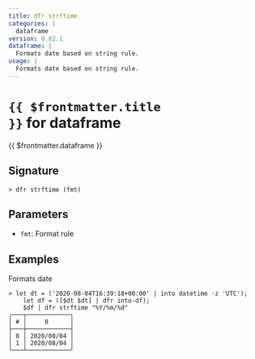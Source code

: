 ```yaml
---
title: dfr strftime
categories: |
  dataframe
version: 0.82.1
dataframe: |
  Formats date based on string rule.
usage: |
  Formats date based on string rule.
---
```


# <code>{{ $frontmatter.title }}</code> for dataframe

<div class='command-title'>{{ $frontmatter.dataframe }}</div>

## Signature

```> dfr strftime (fmt)```

## Parameters

 -  `fmt`: Format rule

## Examples

Formats date
```shell
> let dt = ('2020-08-04T16:39:18+00:00' | into datetime -z 'UTC');
    let df = ([$dt $dt] | dfr into-df);
    $df | dfr strftime "%Y/%m/%d"
╭───┬────────────╮
│ # │     0      │
├───┼────────────┤
│ 0 │ 2020/08/04 │
│ 1 │ 2020/08/04 │
╰───┴────────────╯

```
